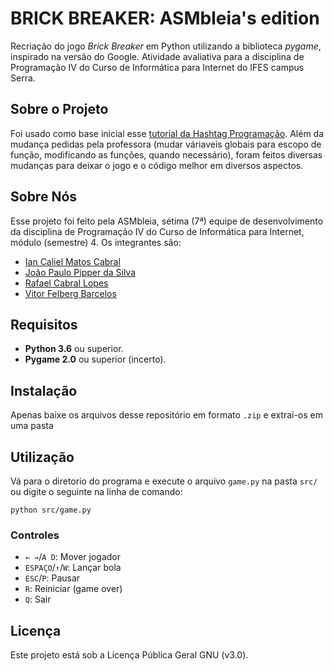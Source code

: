 # BRICK BREAKER: ASMbleia's edition

Recriação do jogo *Brick Breaker* em Python utilizando a biblioteca *pygame*, inspirado na versão do Google. Atividade avaliativa para a disciplina de Programação IV do Curso de Informática para Internet do IFES campus Serra.

## Sobre o Projeto
Foi usado como base inicial esse [tutorial da Hashtag Programação](https://www.youtube.com/watch?v=h0fKGPW_cxw). Além da mudança pedidas pela professora (mudar váriaveis globais para escopo de função, modificando as funções, quando necessário), foram feitos diversas mudanças para deixar o jogo e o código melhor em diversos aspectos.

## Sobre Nós
Esse projeto foi feito pela ASMbleia, sétima (7ª) equipe de desenvolvimento da disciplina de Programação IV do Curso de Informática para Internet, módulo (semestre) 4.
Os integrantes são:
- [Ian Caliel Matos Cabral](https://github.com/calielian)
- [João Paulo Pipper da Silva](https://github.com/pipperjoaopaulo)
- [Rafael Cabral Lopes](https://github.com/leafcabral)
- [Vitor Felberg Barcelos](https://github.com/vtkaxx)

## Requisitos
- **Python 3.6** ou superior.
- **Pygame 2.0** ou superior (incerto).

## Instalação
Apenas baixe os arquivos desse repositório em formato `.zip` e extrai-os em uma pasta

## Utilização
Vá para o diretorio do programa e execute o arquivo `game.py` na pasta `src/` ou digite o seguinte na linha de comando:
```console
python src/game.py
```
### Controles
- `← →`/`A D`: Mover jogador
- `ESPAÇO`/`↑`/`W`: Lançar bola
- `ESC`/`P`: Pausar
- `R`: Reiniciar (game over)
- `Q`: Sair


## Licença
Este projeto está sob a Licença Pública Geral GNU (v3.0).
